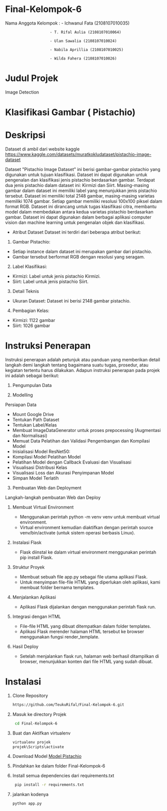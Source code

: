 # Final-Kelompok-6

Nama Anggota Kelompok :
                        - Ichwanul Fata (2108107010035)
                        
                        - T. Rifal Aulia (2108107010064)
                        
                        - Ulan Sawalia (2108107010024)
                        
                        - Nabila Aprillia (2108107010025)
                        
                        - Wilda Fahera (2108107010026)

# Judul Projek 
Image Detection

# Klasifikasi Gambar ( Pistachio)

# Deskripsi 
Dataset di ambil dari website kaggle https://www.kaggle.com/datasets/muratkokludataset/pistachio-image-dataset 

Dataset "Pistachio Image Dataset" ini berisi gambar-gambar pistachio yang digunakan untuk tujuan klasifikasi. Dataset ini dapat digunakan untuk pengenalan dan klasifikasi jenis pistachio berdasarkan gambar. Terdapat dua jenis pistachio dalam dataset ini: Kirmizi dan Siirt. Masing-masing gambar dalam dataset ini memiliki label yang menunjukkan jenis pistachio tersebut. Dataset ini memiliki total 2148 gambar, masing-masing varietas memiliki 1074 gambar. Setiap gambar memiliki resolusi 100x100 piksel dalam format RGB. Dataset ini dirancang untuk tugas klasifikasi citra, membantu model dalam membedakan antara kedua varietas pistachio berdasarkan gambar. Dataset ini dapat digunakan dalam berbagai aplikasi computer vision dan machine learning untuk pengenalan objek dan klasifikasi.

- Atribut Dataset
Dataset ini terdiri dari beberapa atribut berikut:

1. Gambar Pistachio:
- Setiap instance dalam dataset ini merupakan gambar dari pistachio.
- Gambar tersebut berformat RGB dengan resolusi yang seragam.
  
2. Label Klasifikasi:
- Kirmizi: Label untuk jenis pistachio Kirmizi.
- Siirt: Label untuk jenis pistachio Siirt.
  
3. Detail Teknis
- Ukuran Dataset: Dataset ini berisi 2148 gambar pistachio.
  
4. Pembagian Kelas:
- Kirmizi: 1122 gambar
- Siirt: 1026 gambar
  



# Instruksi Penerapan   

Instruksi penerapan adalah petunjuk atau panduan yang memberikan detail langkah demi langkah tentang bagaimana suatu tugas, prosedur, atau kegiatan tertentu harus dilakukan.
Adapun instruksi penerapan pada projek ini adalah sebagai berikut:
1. Pengumpulan Data
   
3. Modelling
   
Persiapan Data
- Mount Google Drive
- Tentukan Path Dataset
- Tentukan Label/Kelas
- Membuat ImageDataGenerator untuk proses prepocessing (Augmentasi dan Normalisasi) 
- Memuat Data Pelatihan dan Validasi
Pengembangan dan Kompilasi Model
- Inisialisasi Model ResNet50:
- Kompilasi Model
Pelatihan Model
- Pelatihan Model dengan Callback
Evaluasi dan Visualisasi
- Visualisasi Distribusi Kelas
- Visualisasi Loss dan Akurasi
Penyimpanan Model
- Simpan Model Terlatih
  
3. Pembuatan Web dan Deployment
  
Langkah-langkah pembuatan Web dan Deploy

1. Membuat Virtual Environment
   - Menggunakan perintah python -m venv venv untuk membuat virtual environment.
   - Virtual environment kemudian diaktifkan dengan perintah source venv/bin/activate (untuk sistem operasi berbasis Linux).

2. Instalasi Flask
   - Flask diinstal ke dalam virtual environment menggunakan perintah pip install Flask.

3. Struktur Proyek
   - Membuat sebuah file app.py sebagai file utama aplikasi Flask.
   - Untuk menyimpan file-file HTML yang diperlukan oleh aplikasi, kami membuat folder bernama templates.

4. Menjalankan Aplikasi
   - Aplikasi Flask dijalankan dengan menggunakan perintah flask run.

5. Integrasi dengan HTML
   - File-file HTML yang dibuat ditempatkan dalam folder templates.
   - Aplikasi Flask merender halaman HTML tersebut ke browser menggunakan fungsi render_template.

6. Hasil Deploy
   - Setelah menjalankan flask run, halaman web berhasil ditampilkan di browser, menunjukkan konten dari file HTML yang sudah dibuat.

# Instalasi

1. Clone Repository
   ```bash
   https://github.com/TeukuRifal/Final-Kelompok-6.git
   ```
2. Masuk ke directory Projek
   ```bash
    cd Final-Kelompok-6
   ```
3. Buat dan Aktifkan virtualenv
    ```bash
    virtualenv projek
    projek\Scripts\activate
    ```
4. Download Model [Model Pistachio](https://drive.google.com/file/d/1J8CQChPbdxP7MeFVx5R-osSJwvn6L1rv/view?usp=drive_link)

5. Pindahkan ke dalam folder Final-Kelompok-6
    
7. Install semua dependencies dari requirements.txt
   ```bash
    pip install -r requirements.txt
    ```
5. jalankan kodenya
   ```bash
   python app.py
   ```
